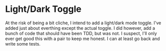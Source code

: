 # Light/Dark Toggle

At the risk of being a bit cliche, I intend to add a light/dark mode toggle. I've added just about everthing except the actual toggle.
I did however, add a bunch of code that should have been TDD, but was not. I suspect, I'll only ever get good this with a pair to keep me honest. I can at least go back and write some tests.
